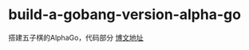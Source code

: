 # build-a-gobang-version-alpha-go
搭建五子棋的AlphaGo，代码部分
[博文地址](http://science.npa.farbox.com/jia-xiang-qi/gou-jian-zi-ji-de-alphago)
